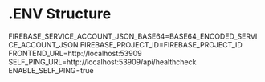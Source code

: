 # .ENV Structure
FIREBASE_SERVICE_ACCOUNT_JSON_BASE64=BASE64_ENCODED_SERVICE_ACCOUNT_JSON
FIREBASE_PROJECT_ID=FIREBASE_PROJECT_ID
FRONTEND_URL=http://localhost:53909
SELF_PING_URL=http://localhost:53909/api/healthcheck
ENABLE_SELF_PING=true